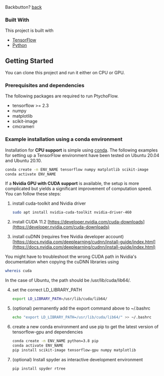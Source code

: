 Backbutton? [back](./)

### Built With

This project is built with

* [TensorFlow](https://www.tensorflow.org/)
* [Python](https://www.python.org/)

## Getting Started

You can clone this project and run it either on CPU or GPU.

### Prerequisites and dependencies

The following packages are required to run PtychoFlow.

* tensorflow >= 2.3
* numpy
* matplotlib
* scikit-image
* cmcrameri

### Example installation using a conda environment

Installation for **CPU support** is simple using [conda](https://docs.conda.io/en/latest/). The following examples for
setting up a TensorFlow environment have been tested on Ubuntu 20.04 and Ubuntu 20.10.

   ```sh
   conda create -n ENV_NAME tensorflow numpy matplotlib scikit-image
   conda activate ENV_NAME
   ```

If a **Nvidia GPU with CUDA support** is available, the setup is more complicated but yields a significant improvement
of computation speed. You can follow these steps:

1. install cuda-toolkit and Nvidia driver
   ```sh
   sudo apt install nvidia-cuda-toolkit nvidia-driver-460
   ```
2. install CUDA 11.2
   [https://developer.nvidia.com/cuda-downloads](https://developer.nvidia.com/cuda-downloads)

3. install cuDNN (requires free Nvidia developer account)
   [https://docs.nvidia.com/deeplearning/cudnn/install-guide/index.html](https://docs.nvidia.com/deeplearning/cudnn/install-guide/index.html)

You might have to troubleshoot the wrong CUDA path in Nvidia's documentation when copying the cuDNN libraries using

   ```sh
   whereis cuda
   ```

In the case of Ubuntu, the path should be /usr/lib/cuda/lib64/.

4. set the correct LD_LIBRARY_PATH
   ```sh
   export LD_LIBRARY_PATH=/usr/lib/cuda/lib64/
   ```

5. (optional) permanently add the export command above to ~/.bashrc
   ```sh
   echo "export LD_LIBRARY_PATH=/usr/lib/cuda/lib64/" >> ~/.bashrc
   ```

6. create a new conda environment and use pip to get the latest version of tensorflow-gpu and dependencies
   ```sh
   conda create -n ENV_NAME python=3.8 pip
   conda activate ENV_NAME
   pip install scikit-image tensorflow-gpu numpy matplotlib
   ```

7. (optional) Install spyder as interactive development environment
   ```sh
   pip install spyder rtree
